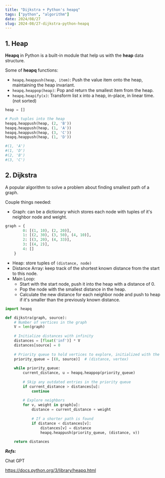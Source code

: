 ```yaml
---
title: "Dijkstra + Python's heapq"
tags: ["python", "algorithm"]
date: 2024/08/27
slug: 2024-08/27-dijkstra-python-heapq
---
```

## 1. Heap

**Heapq** in Python is a built-in module that help us with the **heap** data structure.

Some of **heapq** functions:
- `heapq.heappush(heap, item)`: Push the value item onto the heap, maintaining the heap invariant.
- `heapq.heappop(heap)`: Pop and return the smallest item from the heap.
- `heapq.heapify(x)`: Transform list x into a heap, in-place, in linear time. (not sorted)

```python
heap = []

# Push tuples into the heap
heapq.heappush(heap, (2, 'B'))
heapq.heappush(heap, (1, 'A'))
heapq.heappush(heap, (3, 'C'))
heapq.heappush(heap, (1, 'D'))

#(1, 'A')
#(1, 'D')
#(2, 'B')
#(3, 'C')
```

## 2. Dijkstra

A popular algorithm to solve a problem about finding smallest path of a graph.

Couple things needed:
- Graph: can be a dictionary which stores each node with tuples of it's neighbor node and weight.

```python
graph = {
        0: [(1, 10), (2, 20)],
        1: [(2, 30), (3, 50), (4, 10)],
        2: [(3, 20), (4, 33)],
        3: [(4, 2)],
        4: []
    }
```

- Heap: store tuples of `(distance, node)`
- Distance Array: keep track of the shortest known distance from the start to this node.
- Main Loop: 
    + Start with the start node, push it into the heap with a distance of 0.
    + Pop the node with the smallest distance in the heap.
    + Calculate the new distance for each neighbor node and push to heap if it's smaller than the previously known distance.

```python
import heapq

def dijkstra(graph, source):
    # Number of vertices in the graph
    V = len(graph)
    
    # Initialize distances with infinity
    distances = [float('inf')] * V
    distances[source] = 0
    
    # Priority queue to hold vertices to explore, initialized with the source node
    priority_queue = [(0, source)]  # (distance, vertex)
    
    while priority_queue:
        current_distance, u = heapq.heappop(priority_queue)
        
        # Skip any outdated entries in the priority queue
        if current_distance > distances[u]:
            continue
        
        # Explore neighbors
        for v, weight in graph[u]:
            distance = current_distance + weight
            
            # If a shorter path is found
            if distance < distances[v]:
                distances[v] = distance
                heapq.heappush(priority_queue, (distance, v))
    
    return distances
```

***Refs:***

Chat GPT

https://docs.python.org/3/library/heapq.html

